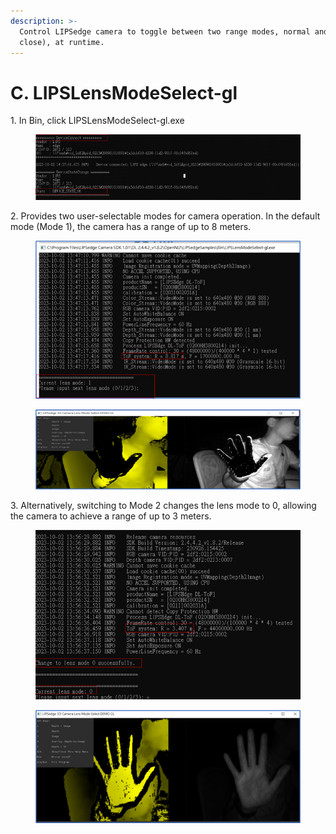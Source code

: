```yaml
---
description: >-
  Control LIPSedge camera to toggle between two range modes, normal and near(or
  close), at runtime.
---
```


# C. LIPSLensModeSelect-gl

1\. In Bin, click LIPSLensModeSelect-gl.exe

<figure><img src="../../.gitbook/assets/image (2).png" alt=""><figcaption></figcaption></figure>

2\. Provides two user-selectable modes for camera operation. In the default mode (Mode 1), the camera has a range of up to 8 meters.

<figure><img src="../../.gitbook/assets/global_camera/sample_codes/image (40).png" alt=""><figcaption></figcaption></figure>

<figure><img src="../../.gitbook/assets/global_camera/sample_codes/image (39).png" alt=""><figcaption></figcaption></figure>

3\. Alternatively, switching to Mode 2 changes the lens mode to 0, allowing the camera to achieve a range of up to 3 meters.

<figure><img src="../../.gitbook/assets/global_camera/sample_codes/image (44).png" alt=""><figcaption></figcaption></figure>

<figure><img src="../../.gitbook/assets/global_camera/sample_codes/image (45).png" alt=""><figcaption></figcaption></figure>
